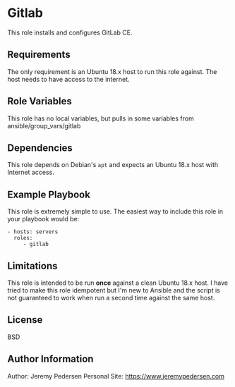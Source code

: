 Gitlab
======

This role installs and configures GitLab CE. 

Requirements
------------

The only requirement is an Ubuntu 18.x host to run this role against. The host needs to have access to the internet.

Role Variables
--------------

This role has no local variables, but pulls in some variables from ansible/group_vars/gitlab

Dependencies
------------

This role depends on Debian's `apt` and expects an Ubuntu 18.x host with Internet access.

Example Playbook
----------------

This role is extremely simple to use. The easiest way to include this role in your playbook would be:

    - hosts: servers
      roles:
         - gitlab

Limitations
-----------

This role is intended to be run **once** against a clean Ubuntu 18.x host. I have tried to make this role idempotent but I'm new to Ansible and the script is not guaranteed to work when run a second time against the same host. 

License
-------

BSD

Author Information
------------------

Author: Jeremy Pedersen
Personal Site: https://www.jeremypedersen.com
